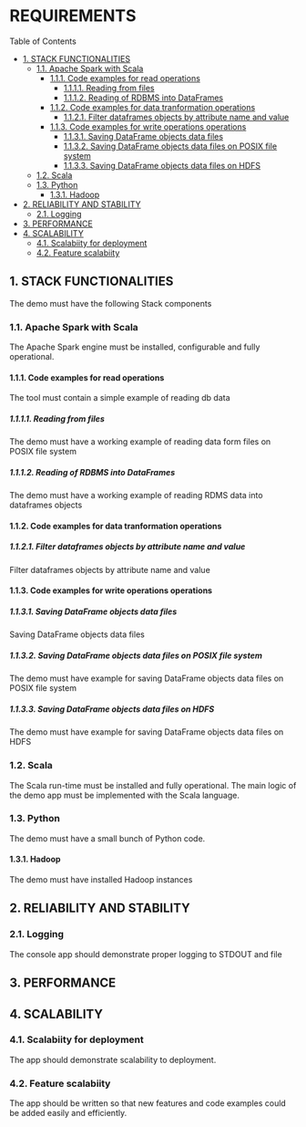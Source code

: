 #  REQUIREMENTS


Table of Contents

  * [1. STACK FUNCTIONALITIES](#1-stack-functionalities)
    * [1.1. Apache Spark with Scala](#11-apache-spark-with-scala)
      * [1.1.1. Code examples for read operations](#111-code-examples-for-read-operations)
          * [1.1.1.1. Reading from files](#1111-reading-from-files)
          * [1.1.1.2. Reading of RDBMS into DataFrames](#1112-reading-of-rdbms-into-dataframes)
      * [1.1.2. Code examples for data tranformation operations](#112-code-examples-for-data-tranformation-operations)
          * [1.1.2.1. Filter dataframes objects by attribute name and value](#1121-filter-dataframes-objects-by-attribute-name-and-value)
      * [1.1.3. Code examples for write operations operations](#113-code-examples-for-write-operations-operations)
          * [1.1.3.1. Saving DataFrame objects data files](#1131-saving-dataframe-objects-data-files)
          * [1.1.3.2. Saving DataFrame objects data files on POSIX file system](#1132-saving-dataframe-objects-data-files-on-posix-file-system)
          * [1.1.3.3. Saving DataFrame objects data files on HDFS ](#1133-saving-dataframe-objects-data-files-on-hdfs-)
    * [1.2. Scala ](#12-scala-)
    * [1.3. Python](#13-python)
      * [1.3.1. Hadoop](#131-hadoop)
  * [2. RELIABILITY AND STABILITY](#2-reliability-and-stability)
    * [2.1. Logging](#21-logging)
  * [3. PERFORMANCE](#3-performance)
  * [4. SCALABILITY](#4-scalability)
    * [4.1. Scalabiity for deployment](#41-scalabiity-for-deployment)
    * [4.2. Feature scalabiity](#42-feature-scalabiity)


    

## 1. STACK FUNCTIONALITIES
The demo must have the following Stack components

    

### 1.1. Apache Spark with Scala
The Apache Spark engine must be installed, configurable and fully operational. 

    

#### 1.1.1. Code examples for read operations
The tool must contain a simple example of reading db data

    

##### 1.1.1.1. Reading from files
The demo must have a working example of reading data form files on POSIX file system

    

##### 1.1.1.2. Reading of RDBMS into DataFrames
The demo must have a working example of reading RDMS data into dataframes objects

    

#### 1.1.2. Code examples for data tranformation operations


    

##### 1.1.2.1. Filter dataframes objects by attribute name and value
Filter dataframes objects by attribute name and value

    

#### 1.1.3. Code examples for write operations operations


    

##### 1.1.3.1. Saving DataFrame objects data files
Saving DataFrame objects data files

    

##### 1.1.3.2. Saving DataFrame objects data files on POSIX file system
The demo must have example for saving DataFrame objects data files on POSIX file system

    

##### 1.1.3.3. Saving DataFrame objects data files on HDFS 
The demo must have example for saving DataFrame objects data files on HDFS 

    

### 1.2. Scala 
The Scala run-time must be installed and fully operational.
The main logic of the demo app must be implemented with the Scala language.

    

### 1.3. Python
The demo must have a small bunch of Python code. 

    

#### 1.3.1. Hadoop
The demo must have installed Hadoop instances

    

## 2. RELIABILITY AND STABILITY


    

### 2.1. Logging
The console app should demonstrate proper logging to STDOUT and file

    

## 3. PERFORMANCE


    

## 4. SCALABILITY


    

### 4.1. Scalabiity for deployment
The app should demonstrate scalability to deployment. 

    

### 4.2. Feature scalabiity
The app should be written so that new features and code examples could be added easily and efficiently. 

    

